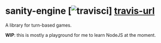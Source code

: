 # sanity-engine [![travisci](https://travis-ci.org/nmalacarne/sanity-engine.svg)] [travis-url]
A library for turn-based games.

**WIP**: this is mostly a playground for me to learn NodeJS at the moment.

[travis-url]: https://travis-ci.org/nmalacarne/sanity-engine
